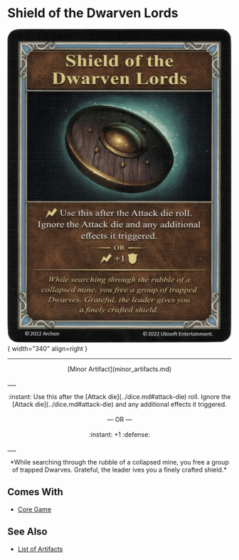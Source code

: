 # Shield of the Dwarven Lords

![Shield of the Dwarven Lords](../assets/artifacts_minor-shield_of_the_dwarven_lords.webp){ width="340" align=right }
___
<p style="text-align: center;" markdown>[Minor Artifact](minor_artifacts.md)</p>
___
<p style="text-align: center;" markdown>:instant: Use this after the [Attack die](../dice.md#attack-die) roll. Ignore the [Attack die](../dice.md#attack-die) and any additional effects it triggered.<br><br>— OR —<br><br>:instant: +1 :defense:</p>
___
<p style="text-align: center;" markdown>*While searching through the rubble of a collapsed mine, you free a group of trapped Dwarves. Grateful, the leader ives you a finely crafted shield.*</p>


## Comes With

- [Core Game](../content.md)


## See Also

- [List of Artifacts](../artifacts.md)
